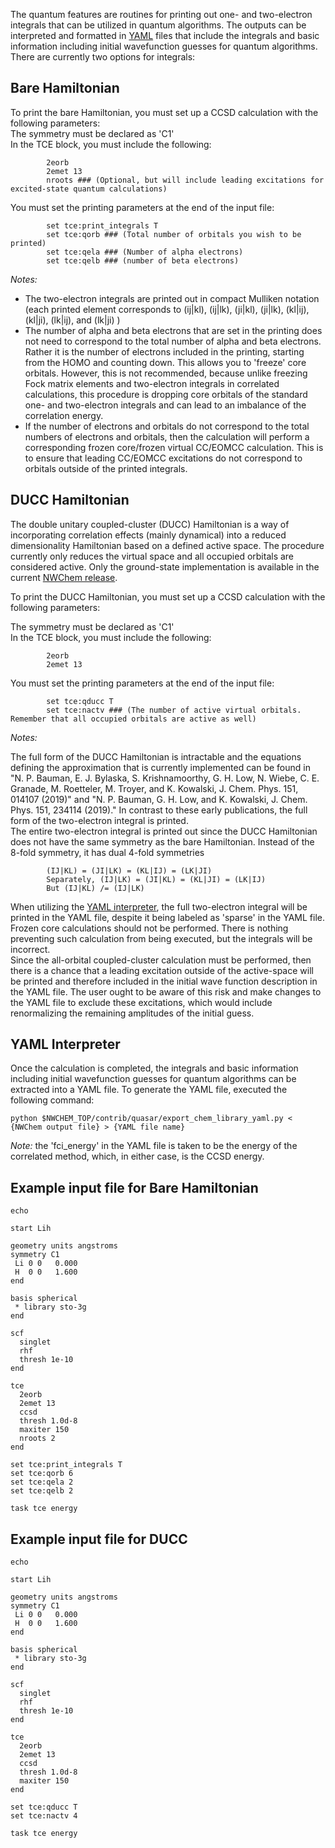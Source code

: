 The quantum features are routines for printing out one- and
two-electron integrals that can be utilized in quantum algorithms. The
outputs can be interpreted and formatted in
[YAML](https://en.wikipedia.org/wiki/YAML) files that include the
integrals and basic information including initial wavefunction guesses
for quantum algorithms. There are currently two options for integrals:

## Bare Hamiltonian

To print the bare Hamiltonian, you must set up a CCSD calculation with the following parameters:   
The symmetry must be declared as 'C1'   
In the TCE block, you must include the following:   
```
        2eorb
        2emet 13
        nroots ### (Optional, but will include leading excitations for excited-state quantum calculations)
```
You must set the printing parameters at the end of the input file:  
```
        set tce:print_integrals T
        set tce:qorb ### (Total number of orbitals you wish to be printed)
        set tce:qela ### (Number of alpha electrons)
        set tce:qelb ### (number of beta electrons)
```
_Notes:_  

* The two-electron integrals are printed out in compact Mulliken
notation (each printed element corresponds to (ij|kl), (ij|lk),
(ji|kl), (ji|lk), (kl|ij), (kl|ji), (lk|ij), and (lk|ji) )  
* The number
of alpha and beta electrons that are set in the printing does not need
to correspond to the total number of alpha and beta electrons. Rather
it is the number of electrons included in the printing, starting from
the HOMO and counting down. This allows you to 'freeze' core
orbitals. However, this is not recommended, because unlike freezing
Fock matrix elements and two-electron integrals in correlated
calculations, this procedure is dropping core orbitals of the standard
one- and two-electron integrals and can lead to an imbalance of the
correlation energy.  
* If the number of electrons and orbitals do not
correspond to the total numbers of electrons and orbitals, then the
calculation will perform a corresponding frozen core/frozen virtual
CC/EOMCC calculation. This is to ensure that leading CC/EOMCC
excitations do not correspond to orbitals outside of the printed
integrals.  

## DUCC Hamiltonian
The double unitary coupled-cluster (DUCC)
Hamiltonian is a way of incorporating correlation effects (mainly
dynamical) into a reduced dimensionality Hamiltonian based on a
defined active space. The procedure currently only reduces the virtual
space and all occupied orbitals are considered active. Only the
ground-state implementation is available in the current [NWChem
release](https://github.com/nwchemgit/nwchem/releases/tag/v7.0.0-release "wikilink").  

To print the DUCC Hamiltonian, you must set up a CCSD calculation with the following parameters:  

The symmetry must be declared as 'C1'  
In the TCE block, you must include the following:  
```
        2eorb
        2emet 13
```
You must set the printing parameters at the end of the input file:  
```
        set tce:qducc T
        set tce:nactv ### (The number of active virtual orbitals. Remember that all occupied orbitals are active as well)
```
_Notes:_

The full form of the DUCC Hamiltonian is intractable and the equations defining the approximation that is currently implemented can be found in "N. P. Bauman, E. J. Bylaska, S. Krishnamoorthy, G. H. Low, N. Wiebe, C. E. Granade, M. Roetteler, M. Troyer, and K. Kowalski, J. Chem. Phys. 151, 014107 (2019)" and "N. P. Bauman, G. H. Low, and K. Kowalski, J. Chem. Phys. 151, 234114 (2019)." In contrast to these early publications, the full form of the two-electron integral is printed.    
The entire two-electron integral is printed out since the DUCC Hamiltonian does not have the same symmetry as the bare Hamiltonian. Instead of the 8-fold symmetry, it has dual 4-fold symmetries    
```
        (IJ|KL) = (JI|LK) = (KL|IJ) = (LK|JI)  
        Separately, (IJ|LK) = (JI|KL) = (KL|JI) = (LK|IJ)  
        But (IJ|KL) /= (IJ|LK)    
```  
When utilizing the [YAML interpreter](yaml-interpreter "wikilink"), the full two-electron integral will be printed in the YAML file, despite it being labeled as 'sparse' in the YAML file.   
Frozen core calculations should not be performed. There is nothing preventing such calculation from being executed, but the integrals will be incorrect.   
Since the all-orbital coupled-cluster calculation must be performed, then there is a chance that a leading excitation outside of the active-space will be printed and therefore included in the initial wave function description in the YAML file. The user ought to be aware of this risk and make changes to the YAML file to exclude these excitations, which would include renormalizing the remaining amplitudes of the initial guess.  

## YAML Interpreter
Once the calculation is completed, the integrals and basic information including initial wavefunction guesses for quantum algorithms can be extracted into a YAML file. To generate the YAML file, executed the following command:
```
python $NWCHEM_TOP/contrib/quasar/export_chem_library_yaml.py < {NWChem output file} > {YAML file name}
```
_Note:_
the 'fci_energy' in the YAML file is taken to be the energy of the correlated method, which, in either case, is the CCSD energy.


## Example input file for Bare Hamiltonian

```
echo

start Lih

geometry units angstroms
symmetry C1
 Li 0 0   0.000
 H  0 0   1.600
end

basis spherical
 * library sto-3g
end

scf
  singlet
  rhf
  thresh 1e-10
end

tce
  2eorb
  2emet 13
  ccsd
  thresh 1.0d-8
  maxiter 150
  nroots 2
end

set tce:print_integrals T
set tce:qorb 6
set tce:qela 2
set tce:qelb 2

task tce energy
```

## Example input file for DUCC
```
echo

start Lih

geometry units angstroms
symmetry C1
 Li 0 0   0.000
 H  0 0   1.600
end

basis spherical
 * library sto-3g
end

scf
  singlet
  rhf
  thresh 1e-10
end

tce
  2eorb
  2emet 13
  ccsd
  thresh 1.0d-8
  maxiter 150
end

set tce:qducc T
set tce:nactv 4

task tce energy
```
